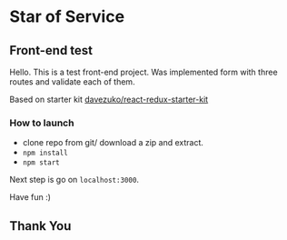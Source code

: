 # Star of Service
## Front-end test

Hello. This is a test front-end project. Was implemented form with three routes and validate each of them.

Based on starter kit [davezuko/react-redux-starter-kit](https://github.com/davezuko/react-redux-starter-kit)

### How to launch
 - clone repo from git/ download a zip and extract.
 - `npm install`
 - `npm start`

Next step is go on `localhost:3000`.

Have fun :)
## Thank You
